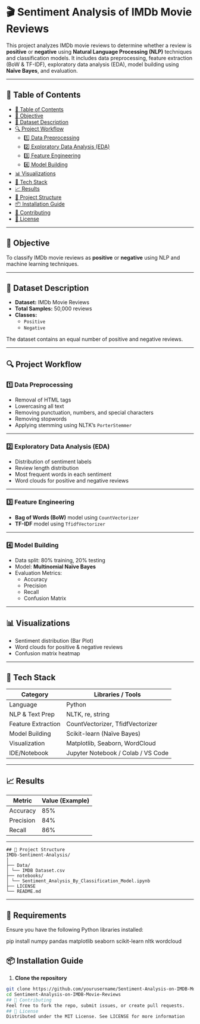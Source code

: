 # 🎬 Sentiment Analysis of IMDb Movie Reviews

This project analyzes IMDb movie reviews to determine whether a review is **positive** or **negative** using **Natural Language Processing (NLP)** techniques and classification models. It includes data preprocessing, feature extraction (BoW & TF-IDF), exploratory data analysis (EDA), model building using **Naïve Bayes**, and evaluation.

---

## 📌 Table of Contents

- [📌 Table of Contents](#-table-of-contents)
- [🎯 Objective](#-objective)
- [📂 Dataset Description](#-dataset-description)
- [🔍 Project Workflow](#-project-workflow)
  - [1️⃣ Data Preprocessing](#1️⃣-data-preprocessing)
  - [2️⃣ Exploratory Data Analysis (EDA)](#2️⃣-exploratory-data-analysis-eda)
  - [3️⃣ Feature Engineering](#3️⃣-feature-engineering)
  - [4️⃣ Model Building](#4️⃣-model-building)
- [📊 Visualizations](#-visualizations)
- [🚀 Tech Stack](#-tech-stack)
- [📈 Results](#-results)
- [📁 Project Structure](#-project-structure)
- [📦 Installation Guide](#-installation-guide)
- [🤝 Contributing](#-contributing)
- [📄 License](#-license)

---

## 🎯 Objective

To classify IMDb movie reviews as **positive** or **negative** using NLP and machine learning techniques.

---

## 📂 Dataset Description

- **Dataset:** IMDb Movie Reviews  
- **Total Samples:** 50,000 reviews  
- **Classes:**  
  - `Positive`  
  - `Negative`

The dataset contains an equal number of positive and negative reviews.

---

## 🔍 Project Workflow

### 1️⃣ Data Preprocessing

- Removal of HTML tags
- Lowercasing all text
- Removing punctuation, numbers, and special characters
- Removing stopwords
- Applying stemming using NLTK’s `PorterStemmer`

---

### 2️⃣ Exploratory Data Analysis (EDA)

- Distribution of sentiment labels
- Review length distribution
- Most frequent words in each sentiment
- Word clouds for positive and negative reviews

---

### 3️⃣ Feature Engineering

- **Bag of Words (BoW)** model using `CountVectorizer`
- **TF-IDF** model using `TfidfVectorizer`

---

### 4️⃣ Model Building

- Data split: 80% training, 20% testing
- Model: **Multinomial Naïve Bayes**
- Evaluation Metrics:
  - Accuracy
  - Precision
  - Recall
  - Confusion Matrix

---

## 📊 Visualizations

- Sentiment distribution (Bar Plot)
- Word clouds for positive & negative reviews
- Confusion matrix heatmap

---

## 🚀 Tech Stack

| Category            | Libraries / Tools                    |
|---------------------|--------------------------------------|
| Language            | Python                               |
| NLP & Text Prep     | NLTK, re, string                     |
| Feature Extraction  | CountVectorizer, TfidfVectorizer     |
| Model Building      | Scikit-learn (Naïve Bayes)           |
| Visualization       | Matplotlib, Seaborn, WordCloud       |
| IDE/Notebook        | Jupyter Notebook / Colab / VS Code   |

---

## 📈 Results

| Metric     | Value (Example) |
|------------|-----------------|
| Accuracy   | 85%             |
| Precision  | 84%             |
| Recall     | 86%             |

---
```
## 📁 Project Structure
IMDb-Sentiment-Analysis/
│
├── Data/
│ └── IMDB Dataset.csv
├── notebooks/
│ └── Sentiment_Analysis_By_Classification_Model.ipynb
├── LICENSE
└── README.md
```
---

## 🔹 Requirements
Ensure you have the following Python libraries installed:

pip install numpy pandas matplotlib seaborn scikit-learn nltk wordcloud
## 📦 Installation Guide

1. **Clone the repository**
```bash
git clone https://github.com/yourusername/Sentiment-Analysis-on-IMDB-Movie-Reviews.git
cd Sentiment-Analysis-on-IMDB-Movie-Reviews
## 🤝 Contributing
Feel free to fork the repo, submit issues, or create pull requests.
## 📄 License
Distributed under the MIT License. See LICENSE for more information
